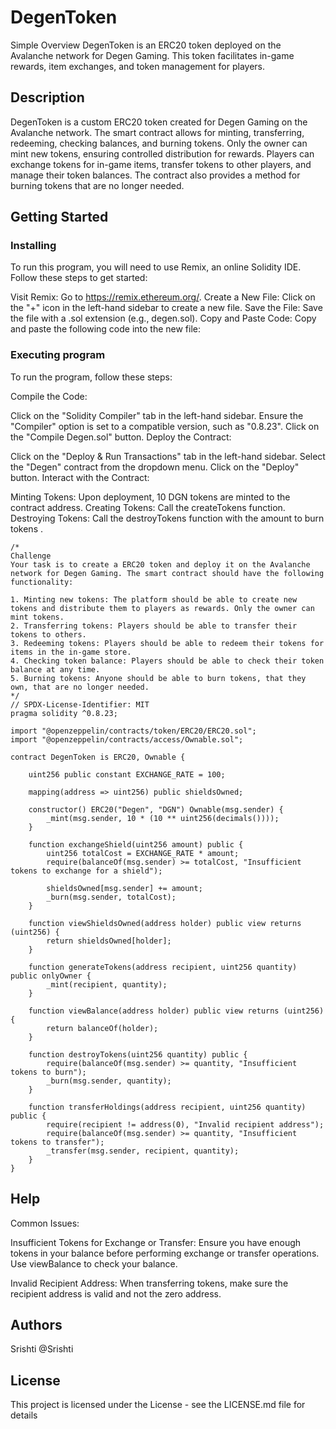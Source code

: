 # DegenToken

Simple Overview
DegenToken is an ERC20 token deployed on the Avalanche network for Degen Gaming. This token facilitates in-game rewards, item exchanges, and token management for players.

## Description

DegenToken is a custom ERC20 token created for Degen Gaming on the Avalanche network. The smart contract allows for minting, transferring, redeeming, checking balances, and burning tokens. Only the owner can mint new tokens, ensuring controlled distribution for rewards. Players can exchange tokens for in-game items, transfer tokens to other players, and manage their token balances. The contract also provides a method for burning tokens that are no longer needed.

## Getting Started

### Installing

To run this program, you will need to use Remix, an online Solidity IDE. Follow these steps to get started:

Visit Remix: Go to https://remix.ethereum.org/.
Create a New File: Click on the "+" icon in the left-hand sidebar to create a new file.
Save the File: Save the file with a .sol extension (e.g., degen.sol).
Copy and Paste Code: Copy and paste the following code into the new file:

### Executing program

To run the program, follow these steps:

Compile the Code:

Click on the "Solidity Compiler" tab in the left-hand sidebar.
Ensure the "Compiler" option is set to a compatible version, such as "0.8.23".
Click on the "Compile Degen.sol" button.
Deploy the Contract:

Click on the "Deploy & Run Transactions" tab in the left-hand sidebar.
Select the "Degen" contract from the dropdown menu.
Click on the "Deploy" button.
Interact with the Contract:

Minting Tokens: Upon deployment, 10 DGN tokens are minted to the contract address.
Creating Tokens: Call the createTokens function.
Destroying Tokens: Call the destroyTokens function with the amount to burn tokens .
```
/*
Challenge
Your task is to create a ERC20 token and deploy it on the Avalanche network for Degen Gaming. The smart contract should have the following functionality:

1. Minting new tokens: The platform should be able to create new tokens and distribute them to players as rewards. Only the owner can mint tokens.
2. Transferring tokens: Players should be able to transfer their tokens to others.
3. Redeeming tokens: Players should be able to redeem their tokens for items in the in-game store.
4. Checking token balance: Players should be able to check their token balance at any time.
5. Burning tokens: Anyone should be able to burn tokens, that they own, that are no longer needed.
*/
// SPDX-License-Identifier: MIT
pragma solidity ^0.8.23;

import "@openzeppelin/contracts/token/ERC20/ERC20.sol";
import "@openzeppelin/contracts/access/Ownable.sol";

contract DegenToken is ERC20, Ownable {
    
    uint256 public constant EXCHANGE_RATE = 100;

    mapping(address => uint256) public shieldsOwned;

    constructor() ERC20("Degen", "DGN") Ownable(msg.sender) {
        _mint(msg.sender, 10 * (10 ** uint256(decimals())));
    }

    function exchangeShield(uint256 amount) public {
        uint256 totalCost = EXCHANGE_RATE * amount;
        require(balanceOf(msg.sender) >= totalCost, "Insufficient tokens to exchange for a shield");

        shieldsOwned[msg.sender] += amount;
        _burn(msg.sender, totalCost);
    }

    function viewShieldsOwned(address holder) public view returns (uint256) {
        return shieldsOwned[holder];
    }

    function generateTokens(address recipient, uint256 quantity) public onlyOwner {
        _mint(recipient, quantity);
    }

    function viewBalance(address holder) public view returns (uint256) {
        return balanceOf(holder);
    }

    function destroyTokens(uint256 quantity) public {
        require(balanceOf(msg.sender) >= quantity, "Insufficient tokens to burn");
        _burn(msg.sender, quantity);
    }

    function transferHoldings(address recipient, uint256 quantity) public {
        require(recipient != address(0), "Invalid recipient address");
        require(balanceOf(msg.sender) >= quantity, "Insufficient tokens to transfer");
        _transfer(msg.sender, recipient, quantity);
    }
}

```

## Help

Common Issues:

Insufficient Tokens for Exchange or Transfer:
Ensure you have enough tokens in your balance before performing exchange or transfer operations. Use viewBalance to check your balance.

Invalid Recipient Address:
When transferring tokens, make sure the recipient address is valid and not the zero address.
## Authors

Srishti
@Srishti

## License

This project is licensed under the License - see the LICENSE.md file for details

